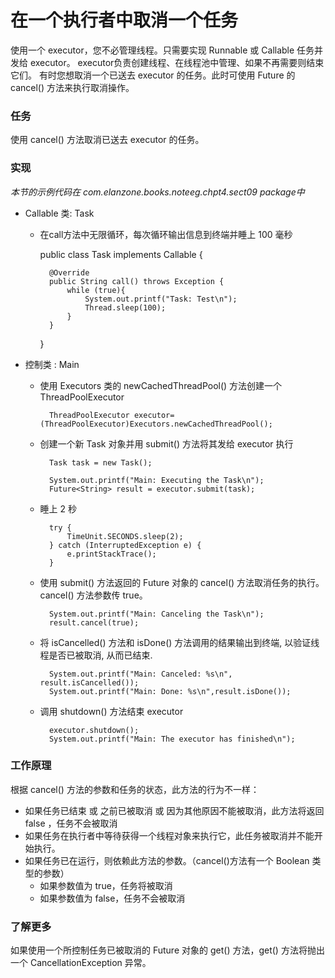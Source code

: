 在一个执行者中取消一个任务
====

使用一个 executor，您不必管理线程。只需要实现 Runnable 或 Callable 任务并发给 executor。
executor负责创建线程、在线程池中管理、如果不再需要则结束它们。
有时您想取消一个已送去 executor 的任务。此时可使用 Future 的 cancel() 方法来执行取消操作。


### 任务

使用 cancel() 方法取消已送去 executor 的任务。


### 实现

*本节的示例代码在 com.elanzone.books.noteeg.chpt4.sect09 package中*


* Callable<String> 类: Task
    * 在call方法中无限循环，每次循环输出信息到终端并睡上 100 毫秒

        public class Task implements Callable<String> {

            @Override
            public String call() throws Exception {
                while (true){
                    System.out.printf("Task: Test\n");
                    Thread.sleep(100);
                }
            }

        }

* 控制类 : Main

    * 使用 Executors 类的 newCachedThreadPool() 方法创建一个 ThreadPoolExecutor

            ThreadPoolExecutor executor=(ThreadPoolExecutor)Executors.newCachedThreadPool();

    * 创建一个新 Task 对象并用 submit() 方法将其发给 executor 执行

            Task task = new Task();

            System.out.printf("Main: Executing the Task\n");
            Future<String> result = executor.submit(task);

    * 睡上 2 秒

            try {
                TimeUnit.SECONDS.sleep(2);
            } catch (InterruptedException e) {
                e.printStackTrace();
            }

    * 使用 submit() 方法返回的 Future 对象的 cancel() 方法取消任务的执行。cancel() 方法参数传 true。

            System.out.printf("Main: Canceling the Task\n");
            result.cancel(true);

    * 将 isCancelled() 方法和 isDone() 方法调用的结果输出到终端, 以验证线程是否已被取消, 从而已结束.

            System.out.printf("Main: Canceled: %s\n", result.isCancelled());
            System.out.printf("Main: Done: %s\n",result.isDone());

    * 调用 shutdown() 方法结束 executor

            executor.shutdown();
            System.out.printf("Main: The executor has finished\n");


### 工作原理

根据 cancel() 方法的参数和任务的状态，此方法的行为不一样：

* 如果任务已结束 或 之前已被取消 或 因为其他原因不能被取消，此方法将返回 false ，任务不会被取消
* 如果任务在执行者中等待获得一个线程对象来执行它，此任务被取消并不能开始执行。
* 如果任务已在运行，则依赖此方法的参数。（cancel()方法有一个 Boolean 类型的参数）
    * 如果参数值为 true，任务将被取消
    * 如果参数值为 false，任务不会被取消


### 了解更多

如果使用一个所控制任务已被取消的 Future 对象的 get() 方法，get() 方法将抛出一个 CancellationException 异常。

